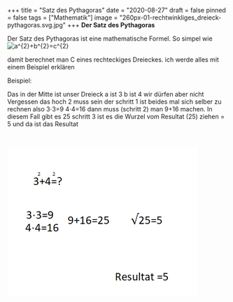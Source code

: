 +++
title = "Satz des Pythagoras"
date = "2020-08-27"
draft = false
pinned = false
tags = ["Mathematik"]
image = "260px-01-rechtwinkliges_dreieck-pythagoras.svg.jpg"
+++
**Der Satz des Pythagoras**

Der Satz des Pythagoras ist eine mathematische Formel. So simpel wie ![a^{2}+b^{2}=c^{2}](https://wikimedia.org/api/rest_v1/media/math/render/svg/7ef0a5a4b8ab98870ae5d6d7c7b4dfe3fb6612e2)

damit berechnet man C eines rechteckiges Dreieckes. ich werde alles mit einem Beispiel erklären



Beispiel:

Das in der Mitte ist unser Dreieck a ist 3 b ist 4 wir dürfen aber nicht Vergessen das hoch 2 muss sein der schritt 1 ist beides mal sich selber zu rechnen also 3⋅3=9 4⋅4=16 dann muss (schritt 2) man 9+16 machen. In diesem Fall gibt es 25 schritt 3 ist es die Wurzel vom Resultat (25) ziehen = 5 und da ist das Resultat

![]()

![](untitled-2-.png)